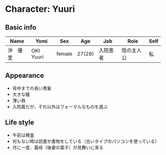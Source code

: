 # Character: Yuuri

## Basic info

| Name | Yomi | Sex | Age | Job | Role | Self |
| --- | --- | --- | --- | --- | --- | --- |
| 沖　優里 | OKI Yuuri | female | 27(28) | 入院患者 | 陰の主人公 | 私 |

## Appearance

- 背中までの長い黒髪
- 大きな瞳
- 薄い唇
- 入院着だが、それ以外はフォーマルなものを選ぶ

## Life style

- 午前は検査
- 何もない時は読書か書物をしている（古いタイプのパソコンを使っている）
- 月に一度、義母（後妻の葉子）が見舞いに来る

